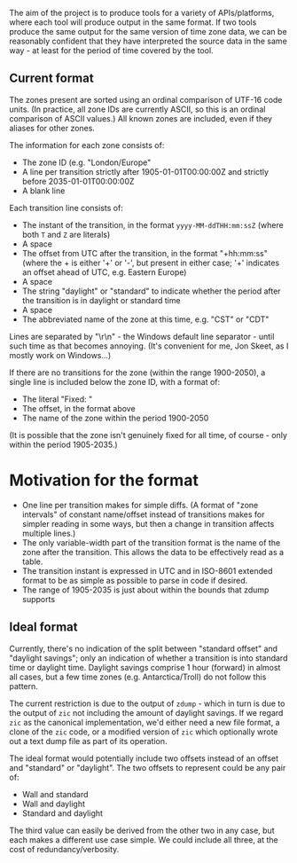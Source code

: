 The aim of the project is to produce tools for a variety of APIs/platforms,
where each tool will produce output in the same format. If two tools
produce the same output for the same version of time zone data, we
can be reasonably confident that they have interpreted the source
data in the same way - at least for the period of time covered by
the tool.

Current format
----

The zones present are sorted using an ordinal comparison of UTF-16
code units. (In practice, all zone IDs are currently ASCII, so this
is an ordinal comparison of ASCII values.) All known zones are included,
even if they aliases for other zones.

The information for each zone consists of:

- The zone ID (e.g. "London/Europe"
- A line per transition strictly after 1905-01-01T00:00:00Z and
  strictly before 2035-01-01T00:00:00Z
- A blank line

Each transition line consists of:

- The instant of the transition, in the format `yyyy-MM-ddTHH:mm:ssZ`
  (where both `T` and `Z` are literals)
- A space
- The offset from UTC after the transition, in the format "+hh:mm:ss"
  (where the + is either '+' or '-', but present in either case; '+'
  indicates an offset ahead of UTC, e.g. Eastern Europe)
- A space
- The string "daylight" or "standard" to indicate whether the
  period after the transition is in daylight or standard time
- A space
- The abbreviated name of the zone at this time, e.g. "CST" or "CDT"

Lines are separated by "\r\n" - the Windows default line
separator - until such time as that becomes annoying. (It's
convenient for me, Jon Skeet, as I mostly work on Windows...)

If there are no transitions for the zone (within the range 1900-2050), a
single line is included below the zone ID, with a format of:

- The literal "Fixed: "
- The offset, in the format above
- The name of the zone within the period 1900-2050

(It is possible that the zone isn't genuinely fixed for all time, of course -
only within the period 1905-2035.)

Motivation for the format
====

- One line per transition makes for simple diffs. (A format of
  "zone intervals" of constant name/offset instead of transitions
  makes for simpler reading in some ways, but then a change in
  transition affects multiple lines.)
- The only variable-width part of the transition format is the name of
  the zone after the transition. This allows the data to be effectively
  read as a table.
- The transition instant is expressed in UTC and in ISO-8601 extended
  format to be as simple as possible to parse in code if desired.
- The range of 1905-2035 is just about within the bounds that zdump supports

Ideal format
----

Currently, there's no indication of the split between "standard
offset" and "daylight savings"; only an indication of whether a
transition is into standard time or daylight time. Daylight savings
comprise 1 hour (forward) in almost all cases, but a few time zones
(e.g. Antarctica/Troll) do not follow this pattern.

The current restriction is due to the output of `zdump` - which in
turn is due to the output of `zic` not including the amount of
daylight savings. If we regard `zic` as the canonical implementation,
we'd either need a new file format, a clone of the `zic` code, or
a modified version of `zic` which optionally wrote out a text dump
file as part of its operation.

The ideal format would potentially include two offsets instead of an
offset and "standard" or "daylight". The two offsets to represent
could be any pair of:

- Wall and standard
- Wall and daylight
- Standard and daylight

The third value can easily be derived from the other two in any
case, but each makes a different use case simple. We could include
all three, at the cost of redundancy/verbosity.
